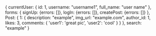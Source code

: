 {
  currentUser: {
    id: 1,
    username: "username1",
    full_name: "user name"
  },
  forms: {
    signUp: {errors: []},
    logIn: {errors: []},
    createPost: {errors: []}
  },
  Post: {
    1: {
      description: "example",
      img_url: "example.com",
      author_id: 1,
      likes: 3,
      comments: {
        'user1': 'great pic',
        'user2': 'cool'
      }
    }
  },
  search: "example"
}
